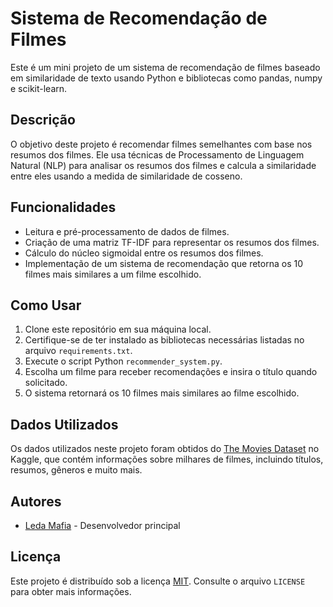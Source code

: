 # Sistema de Recomendação de Filmes

Este é um mini projeto de um sistema de recomendação de filmes baseado em similaridade de texto usando Python e bibliotecas como pandas, numpy e scikit-learn.

## Descrição

O objetivo deste projeto é recomendar filmes semelhantes com base nos resumos dos filmes. Ele usa técnicas de Processamento de Linguagem Natural (NLP) para analisar os resumos dos filmes e calcula a similaridade entre eles usando a medida de similaridade de cosseno.

## Funcionalidades

- Leitura e pré-processamento de dados de filmes.
- Criação de uma matriz TF-IDF para representar os resumos dos filmes.
- Cálculo do núcleo sigmoidal entre os resumos dos filmes.
- Implementação de um sistema de recomendação que retorna os 10 filmes mais similares a um filme escolhido.

## Como Usar

1. Clone este repositório em sua máquina local.
2. Certifique-se de ter instalado as bibliotecas necessárias listadas no arquivo `requirements.txt`.
3. Execute o script Python `recommender_system.py`.
4. Escolha um filme para receber recomendações e insira o título quando solicitado.
5. O sistema retornará os 10 filmes mais similares ao filme escolhido.

## Dados Utilizados

Os dados utilizados neste projeto foram obtidos do [The Movies Dataset](https://www.kaggle.com/rounakbanik/the-movies-dataset) no Kaggle, que contém informações sobre milhares de filmes, incluindo títulos, resumos, gêneros e muito mais.

## Autores

- [Leda Mafia](https://github.com/ledamafia) - Desenvolvedor principal

## Licença

Este projeto é distribuído sob a licença [MIT](https://opensource.org/licenses/MIT). Consulte o arquivo `LICENSE` para obter mais informações.

